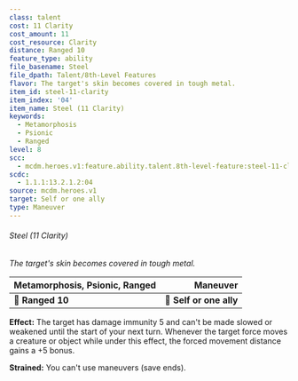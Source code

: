 ```yaml
---
class: talent
cost: 11 Clarity
cost_amount: 11
cost_resource: Clarity
distance: Ranged 10
feature_type: ability
file_basename: Steel
file_dpath: Talent/8th-Level Features
flavor: The target's skin becomes covered in tough metal.
item_id: steel-11-clarity
item_index: '04'
item_name: Steel (11 Clarity)
keywords:
  - Metamorphosis
  - Psionic
  - Ranged
level: 8
scc:
  - mcdm.heroes.v1:feature.ability.talent.8th-level-feature:steel-11-clarity
scdc:
  - 1.1.1:13.2.1.2:04
source: mcdm.heroes.v1
target: Self or one ally
type: Maneuver
---
```


###### Steel (11 Clarity)

*The target's skin becomes covered in tough metal.*

| **Metamorphosis, Psionic, Ranged** |            **Maneuver** |
| ---------------------------------- | ----------------------: |
| **📏 Ranged 10**                   | **🎯 Self or one ally** |

**Effect:** The target has damage immunity 5 and can't be made slowed or weakened until the start of your next turn. Whenever the target force moves a creature or object while under this effect, the forced movement distance gains a +5 bonus.

**Strained:** You can't use maneuvers (save ends).

